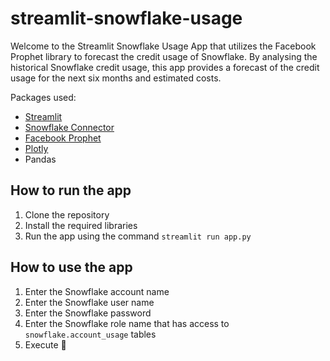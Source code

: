 # streamlit-snowflake-usage
Welcome to the Streamlit Snowflake Usage App that utilizes the Facebook Prophet library to forecast the credit usage of Snowflake. 
By analysing the historical Snowflake credit usage, this app provides a forecast of the credit usage for the next six months and estimated costs.

Packages used:
- [Streamlit](https://streamlit.io)
- [Snowflake Connector](https://docs.snowflake.com/developer-guide/python-connector/python-connector)
- [Facebook Prophet](https://facebook.github.io/prophet/)
- [Plotly](https://plotly.com)
- Pandas

## How to run the app
1. Clone the repository
2. Install the required libraries
3. Run the app using the command `streamlit run app.py`

## How to use the app
1. Enter the Snowflake account name
2. Enter the Snowflake user name
3. Enter the Snowflake password
4. Enter the Snowflake role name that has access to `snowflake.account_usage` tables
5. Execute 🚀
